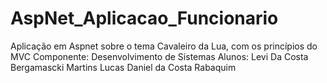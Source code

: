# AspNet_Aplicacao_Funcionario
Aplicação em Aspnet sobre o tema Cavaleiro da Lua, com os princípios do MVC
Componente: Desenvolvimento de Sistemas
Alunos: Levi Da Costa Bergamascki Martins 
        Lucas Daniel da Costa Rabaquim
